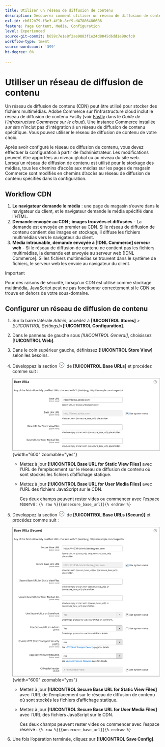 ```yaml
---
title: Utiliser un réseau de diffusion de contenu
description: Découvrez comment utiliser un réseau de diffusion de contenu (CDN) pour stocker des fichiers multimédias.
exl-id: cb612b79-f3e3-4f1b-8cf9-d47886486686
feature: Page Content, Media, Configuration
level: Experienced
source-git-commit: b659c7e1e8f2ae9883f1e24d8045d6dd1e90cfc0
workflow-type: tm+mt
source-wordcount: '399'
ht-degree: 0%

---
```


# Utiliser un réseau de diffusion de contenu

Un réseau de diffusion de contenu (CDN) peut être utilisé pour stocker des fichiers multimédias. Adobe Commerce sur l’infrastructure cloud inclut le réseau de diffusion de contenu Fastly (voir [Fastly](https://experienceleague.adobe.com/docs/commerce-cloud-service/user-guide/cdn/fastly.html) dans le _Guide de l’infrastructure Commerce sur le cloud_). Une instance Commerce installée _sur site_ n’inclut pas d’intégration à un réseau de diffusion de contenu spécifique. Vous pouvez utiliser le réseau de diffusion de contenu de votre choix.

Après avoir configuré le réseau de diffusion de contenu, vous devez effectuer la configuration à partir de l’administrateur. Les modifications peuvent être apportées au niveau global ou au niveau du site web. Lorsqu’un réseau de diffusion de contenu est utilisé pour le stockage des médias, tous les chemins d’accès aux médias sur les pages de magasin Commerce sont modifiés en chemins d’accès au réseau de diffusion de contenu spécifiés dans la configuration.

## Workflow CDN

1. **Le navigateur demande le média** : une page du magasin s’ouvre dans le navigateur du client, et le navigateur demande le média spécifié dans l’HTML.
1. **Demande envoyée au CDN ; images trouvées et diffusées** - La demande est envoyée en premier au CDN. Si le réseau de diffusion de contenu contient des images en stockage, il diffuse les fichiers multimédias vers le navigateur du client.
1. **Média introuvable, demande envoyée à [!DNL Commerce] serveur web** - Si le réseau de diffusion de contenu ne contient pas les fichiers multimédias, la demande est envoyée au serveur web [!DNL Commerce]. Si les fichiers multimédias se trouvent dans le système de fichiers, le serveur web les envoie au navigateur du client.

>[!IMPORTANT]
>
>Pour des raisons de sécurité, lorsqu’un CDN est utilisé comme stockage multimédia, JavaScript peut ne pas fonctionner correctement si le CDN se trouve en dehors de votre sous-domaine.

## Configurer un réseau de diffusion de contenu

1. Sur la barre latérale _Admin_, accédez à **[!UICONTROL Stores]** > _[!UICONTROL Settings]_>**[!UICONTROL Configuration]**.

1. Dans le panneau de gauche sous _[!UICONTROL General]_, choisissez **[!UICONTROL Web]**.

1. Dans le coin supérieur gauche, définissez **[!UICONTROL Store View]** selon les besoins.

1. Développez la section ![Sélecteur d’extension](../assets/icon-display-expand.png) de **[!UICONTROL Base URLs]** et procédez comme suit :

   ![Configuration générale - URL de base web](./assets/web-base-urls.png){width="600" zoomable="yes"}

   - Mettez à jour **[!UICONTROL Base URL for Static View Files]** avec l’URL de l’emplacement sur le réseau de diffusion de contenu où sont stockés les fichiers d’affichage statique.

   - Mettez à jour **[!UICONTROL Base URL for User Media Files]** avec l’URL des fichiers JavaScript sur le CDN.

     Ces deux champs peuvent rester vides ou commencer avec l’espace réservé : `{% raw %}{{unsecure_base_url}}{% endraw %}`

1. Développez la section ![Sélecteur d’extension](../assets/icon-display-expand.png) de **[!UICONTROL Base URLs (Secure)]** et procédez comme suit :

   ![Configuration générale - URL de base web (sécurisé)](./assets/web-base-urls-secure.png){width="600" zoomable="yes"}

   - Mettez à jour **[!UICONTROL Secure Base URL for Static View Files]** avec l’URL de l’emplacement sur le réseau de diffusion de contenu où sont stockés les fichiers d’affichage statique.

   - Mettez à jour **[!UICONTROL Secure Base URL for User Media Files]** avec l’URL des fichiers JavaScript sur le CDN.

     Ces deux champs peuvent rester vides ou commencer avec l’espace réservé : `{% raw %}{{unsecure_base_url}}{% endraw %}`

1. Une fois l’opération terminée, cliquez sur **[!UICONTROL Save Config]**.
